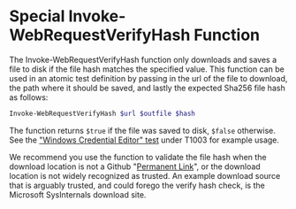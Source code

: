 # Special Invoke-WebRequestVerifyHash Function

The Invoke-WebRequestVerifyHash function only downloads and saves a file to disk if the file hash matches the specified value. This function can be used in an atomic test definition by passing in the url of the file to download, the path where it should be saved, and lastly the expected Sha256 file hash as follows:

```powershell
Invoke-WebRequestVerifyHash $url $outfile $hash
``` 

The function returns `$true` if the file was saved to disk, `$false` otherwise. See the ["Windows Credential Editor" test](https://github.com/redcanaryco/atomic-red-team/blob/master/atomics/T1003/T1003.md#atomic-test-3---windows-credential-editor) under T1003 for example usage.

We recommend you use the function to validate the file hash when the download location is not a Github "[Permanent Link](https://help.github.com/en/github/managing-files-in-a-repository/getting-permanent-links-to-files)", or the download location is not widely recognized as trusted. An example download source that is arguably trusted, and could forego the verify hash check, is the Microsoft SysInternals download site.
